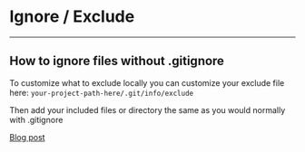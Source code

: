 # Ignore / Exclude

---

## How to ignore files without .gitignore

To customize what to exclude locally you can customize your exclude file here:
`your-project-path-here/.git/info/exclude`

Then add your included files or directory the same as you would normally with .gitignore

[Blog post](https://luisdalmolin.dev/blog/ignoring-files-in-git-without-gitignore/)